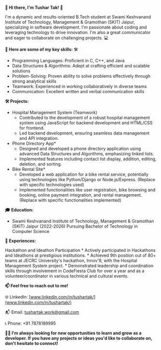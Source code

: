 **👋 Hi there, I'm Tushar Tak!** 🌟

I'm a dynamic and results-oriented B.Tech student at Swami Keshvanand Institute of Technology, Management & Gramothan (SKIT) Jaipur, specializing in software development. I'm passionate about coding and leveraging technology to drive innovation. I'm also a great communicator and eager to collaborate on challenging projects. 💻

**🚀 Here are some of my key skills:** 🛠

* Programming Languages: Proficient in C, C++, and Java
* Data Structures & Algorithms: Adept at crafting efficient and scalable solutions
* Problem-Solving: Proven ability to solve problems effectively through strong analytical skills
* Teamwork: Experienced in working collaboratively in diverse teams
* Communication: Excellent written and verbal communication skills

**🛠️ Projects:** 

* Hospital Management System (Teamwork)
    * Contributed to the development of a robust hospital management system using JavaScript for backend development and HTML/CSS for frontend.
    * Led backend development, ensuring seamless data management and API integration.
* Phone Directory App*
    * Designed and developed a phone directory application using advanced Data Structures and Algorithms, emphasizing linked lists.
    * Implemented features including contact list display, addition, editing, deletion, and sorting.
* Bike Rental Site*
    * Developed a web application for a bike rental service, potentially using technologies like Python/Django or Node.js/Express. (Replace with specific technologies used)
    * Implemented functionalities like user registration, bike browsing and booking, online payment integration, and rental management. (Replace with specific functionalities implemented) 

**🎓 Education:** 

* Swami Keshvanand Institute of Technology, Management & Gramothan (SKIT) Jaipur (2022-2026)
    Pursuing Bachelor of Technology in Computer Science

**💼 Experiences:** 

Hackathon and Ideathon Participation
    * Actively participated in Hackathons and Ideathons at prestigious institutions.
    * Achieved 9th position out of 80+ teams at JECRC University's hackathon, Innov'8, with the Hospital Management System project.
    * Demonstrated leadership and coordination skills through involvement in CodeFiesta Club for over a year and as a volunteer/coordinator in various technical and cultural events.

**📫 Feel free to reach out to me!**

🌐 LinkedIn: [www.linkedin.com/in/tushartak/](www.linkedin.com/in/tushartak/)

📬 Email: tushartak.work@gmail.com

📞 Phone: +91 7878189995

**🌱🚀 I'm always looking for new opportunities to learn and grow as a developer. If you have any projects or ideas you'd like to collaborate on, don't hesitate to connect!**


